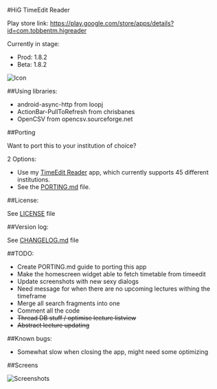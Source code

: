 #HiG TimeEdit Reader

Play store link: https://play.google.com/store/apps/details?id=com.tobbentm.higreader

Currently in stage: 
* Prod: 1.8.2
* Beta: 1.8.2

![Icon](http://tobbentm.com/ul/HiG-Reader_Icon.png "App Icon")


##Using libraries:

* android-async-http from loopj
* ActionBar-PullToRefresh from chrisbanes
* OpenCSV from opencsv.sourceforge.net

##Porting

Want to port this to your institution of choice?

2 Options:

* Use my [TimeEdit Reader](https://play.google.com/store/apps/details?id=com.tobbentm.timeeditreader) app, which currently supports 45 different institutions.
* See the [PORTING.md](PORTING.md) file.

##License:

See [LICENSE](LICENSE) file

##Version log:

See [CHANGELOG.md](CHANGELOG.md) file

##TODO:

* Create PORTING.md guide to porting this app
* Make the homescreen widget able to fetch timetable from timeedit
* Update screenshots with new sexy dialogs
* Need message for when there are no upcoming lectures withing the timeframe
* Merge all search fragments into one
* Comment all the code
* ~~Thread DB stuff / optimise lecture listview~~
* ~~Abstract lecture updating~~

##Known bugs:

* Somewhat slow when closing the app, might need some optimizing

##Screens

![Screenshots](http://tobbentm.com/ul/HiG-Reader_Screens.png "Screenshots")